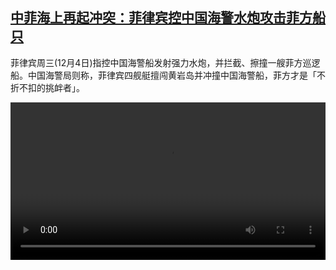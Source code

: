 <!--1733568423000-->
[中菲海上再起冲突：菲律宾控中国海警水炮攻击菲方船只](https://www.dw.com/zh/%E4%B8%AD%E8%8F%B2%E6%B5%B7%E4%B8%8A%E5%86%8D%E8%B5%B7%E5%86%B2%E7%AA%81%EF%BC%9A%E8%8F%B2%E5%BE%8B%E5%AE%BE%E6%8E%A7%E4%B8%AD%E5%9B%BD%E6%B5%B7%E8%AD%A6%E6%B0%B4%E7%82%AE%E6%94%BB%E5%87%BB%E8%8F%B2%E6%96%B9%E8%88%B9%E5%8F%AA/a-70957277)
------

<p>菲律宾周三(12月4日)指控中国海警船发射强力水炮，并拦截、擦撞一艘菲方巡逻船。中国海警局则称，菲律宾四舰艇擅闯黄岩岛并冲撞中国海警船，菲方才是「不折不扣的挑衅者」。</small></p><video src="https://tvdownloaddw-a.akamaihd.net/vps/webvideos/CHI/2024/DWVG/DWVGCHI241204_PhilippineChina-2_01IMW_AVC_1280x720.mp4" controls style="width:100%"></video>
